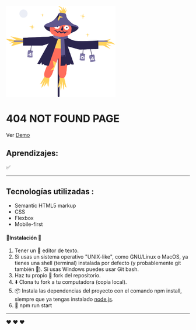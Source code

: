 
<img class="image" src="./assets/scarecrow.png" alt="404 page image" width="300px"/>

# 404 NOT FOUND PAGE
Ver [Demo]()
## Aprendizajes:
✅ 
***
## Tecnologías utilizadas :
 * Semantic HTML5 markup
 * CSS
 * Flexbox
 * Mobile-first

#### 🚀Instalación 🔧
1) Tener un 📝 editor de texto.
2) Si usas un sistema operativo "UNIX-like", como GNU/Linux o MacOS, ya tienes una shell (terminal) instalada por defecto (y probablemente git también 🐧). Si usas Windows puedes usar Git bash.
3) Haz tu propio 🍴 fork del repositorio.
4) ⬇️ Clona tu fork a tu computadora (copia local).
5) 📦 Instala las dependencias del proyecto con el comando npm install, siempre que ya tengas instalado [node.js](https://nodejs.org/es/).
6) 🚀 npm run start
***
 ❤️ ❤️ ❤️
